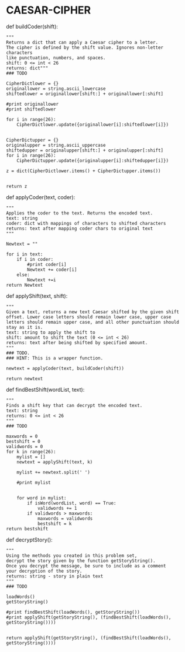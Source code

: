 CAESAR-CIPHER
=============
def buildCoder(shift):

    """
    Returns a dict that can apply a Caesar cipher to a letter.
    The cipher is defined by the shift value. Ignores non-letter characters
    like punctuation, numbers, and spaces. 
    shift: 0 <= int < 26
    returns: dict"""
    ### TODO 
    
    CipherDictlower = {}
    originallower = string.ascii_lowercase
    shiftedlower = originallower[shift:] + originallower[:shift]

    #print originallower
    #print shiftedlower
    
    for i in range(26):
        CipherDictlower.update({originallower[i]:shiftedlower[i]})
        
        
    CipherDictupper = {}
    originalupper = string.ascii_uppercase
    shiftedupper = originalupper[shift:] + originalupper[:shift]    
    for i in range(26):
        CipherDictupper.update({originalupper[i]:shiftedupper[i]})
    
    z = dict(CipherDictlower.items() + CipherDictupper.items())
    
    
    return z
    
    
def applyCoder(text, coder):

    """
    Applies the coder to the text. Returns the encoded text.
    text: string
    coder: dict with mappings of characters to shifted characters
    returns: text after mapping coder chars to original text
    """
    
    Newtext = ""
    
    for i in text:
        if i in coder:
            #print coder[i]
            Newtext += coder[i]
        else:
            Newtext +=i
    return Newtext 
    
def applyShift(text, shift):

    """
    Given a text, returns a new text Caesar shifted by the given shift
    offset. Lower case letters should remain lower case, upper case
    letters should remain upper case, and all other punctuation should
    stay as it is.
    text: string to apply the shift to
    shift: amount to shift the text (0 <= int < 26)
    returns: text after being shifted by specified amount.
    """
    ### TODO.
    ### HINT: This is a wrapper function.
    
    newtext = applyCoder(text, buildCoder(shift))
    
    return newtext

def findBestShift(wordList, text):

    """
    Finds a shift key that can decrypt the encoded text.
    text: string
    returns: 0 <= int < 26
    """
    ### TODO

    maxwords = 0
    bestshift = 0
    validwords = 0
    for k in range(26):
        mylist = []
        newtext = applyShift(text, k)
        
        mylist += newtext.split(' ')
        
        #print mylist
        
        
        for word in mylist: 
            if isWord(wordList, word) == True:
                validwords += 1
            if validwords > maxwords:
                maxwords = validwords
                bestshift = k
    return bestshift

def decryptStory():

    """
    Using the methods you created in this problem set,
    decrypt the story given by the function getStoryString().
    Once you decrypt the message, be sure to include as a comment
    your decryption of the story.
    returns: string - story in plain text
    """
    ### TODO
    
    loadWords()
    getStoryString()
    
    #print findBestShift(loadWords(), getStoryString())
    #print applyShift(getStoryString(), (findBestShift(loadWords(), getStoryString())))
    
    
    return applyShift(getStoryString(), (findBestShift(loadWords(), getStoryString())))

